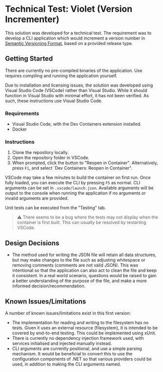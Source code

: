 # Technical Test: Violet (Version Incrementer)

This solution was developed for a technical test. The requirement was to develop a CLI application which would increment a version number in [Semantic Versioning Format](https://semver.org/), based on a provided release type.

## Getting Started

There are currently no pre-compiled binaries of the application. Use requires compiling and running the application yourself.

Due to installation and licensing issues, the solution was developed using Visual Studio Code (VSCode) rather than Visual Studio. While it should function in Visual Studio with minimal effort, it has not been verified. As such, these instructions use Visual Studio Code.

### Requirements

- Visual Studio Code, with the Dev Containers extension installed.
- Docker

### Instructions

1. Clone the repository locally.
2. Open the repository folder in VSCode.
3. When prompted, click the button to "Reopen in Container". Alternatively, press `F1`, and select `Dev Containers: Reopen in Container".

VSCode may take a few minutes to build the container on first run. Once fully loaded, you can execute the CLI by pressing `F5` as normal. CLI arguments can be set in `.vscode/launch.json`. Available arguments will be output to the console when running the application if no arguments or invalid arguments are provided.

Unit tests can be executed from the "Testing" tab.

> :warning: There seems to be a bug where the tests may not display when the container is first built. This can usually be resolved by restarting VSCode.

## Design Decisions

- The method used for writing the JSON file will retain all data structures, but may make changes to the file such as adjusting whitespace or removing comments (comments are not valid JSON). This was intentional so that the application can also act to clean the file and keep it consistent. In a real world scenario, questions would be raised to gain a better understanding of the purpose of the file, and make a more informed decision/recommendation.

## Known Issues/Limitations

A number of known issues/limitations exist in this first version:

- The implementation for reading and writing to the filesystem has no tests. Given it uses an external resource (filesystem), it is intended to be covered by end-to-end testing. This could be implemented using xUnit.
- There is currently no dependency injection framework used, with services initialised and injected manually instead.
- CLI arguments are currently positional, and use a simple parsing mechanism. It would be beneficial to convert this to use the configuration components of .NET so that various providers could be used, in addition to making the CLI arguments named.